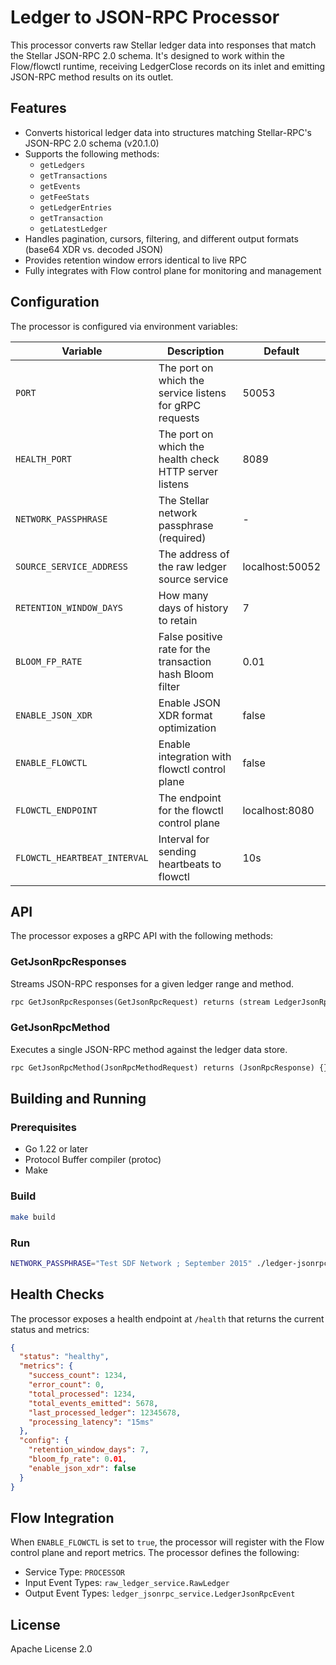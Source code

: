 # Ledger to JSON-RPC Processor

This processor converts raw Stellar ledger data into responses that match the Stellar JSON-RPC 2.0 schema. It's designed to work within the Flow/flowctl runtime, receiving LedgerClose records on its inlet and emitting JSON-RPC method results on its outlet.

## Features

- Converts historical ledger data into structures matching Stellar-RPC's JSON-RPC 2.0 schema (v20.1.0)
- Supports the following methods:
  - `getLedgers`
  - `getTransactions`
  - `getEvents`
  - `getFeeStats`
  - `getLedgerEntries`
  - `getTransaction`
  - `getLatestLedger`
- Handles pagination, cursors, filtering, and different output formats (base64 XDR vs. decoded JSON)
- Provides retention window errors identical to live RPC
- Fully integrates with Flow control plane for monitoring and management

## Configuration

The processor is configured via environment variables:

| Variable | Description | Default |
|----------|-------------|---------|
| `PORT` | The port on which the service listens for gRPC requests | 50053 |
| `HEALTH_PORT` | The port on which the health check HTTP server listens | 8089 |
| `NETWORK_PASSPHRASE` | The Stellar network passphrase (required) | - |
| `SOURCE_SERVICE_ADDRESS` | The address of the raw ledger source service | localhost:50052 |
| `RETENTION_WINDOW_DAYS` | How many days of history to retain | 7 |
| `BLOOM_FP_RATE` | False positive rate for the transaction hash Bloom filter | 0.01 |
| `ENABLE_JSON_XDR` | Enable JSON XDR format optimization | false |
| `ENABLE_FLOWCTL` | Enable integration with flowctl control plane | false |
| `FLOWCTL_ENDPOINT` | The endpoint for the flowctl control plane | localhost:8080 |
| `FLOWCTL_HEARTBEAT_INTERVAL` | Interval for sending heartbeats to flowctl | 10s |

## API

The processor exposes a gRPC API with the following methods:

### GetJsonRpcResponses

Streams JSON-RPC responses for a given ledger range and method.

```protobuf
rpc GetJsonRpcResponses(GetJsonRpcRequest) returns (stream LedgerJsonRpcEvent) {}
```

### GetJsonRpcMethod

Executes a single JSON-RPC method against the ledger data store.

```protobuf
rpc GetJsonRpcMethod(JsonRpcMethodRequest) returns (JsonRpcResponse) {}
```

## Building and Running

### Prerequisites

- Go 1.22 or later
- Protocol Buffer compiler (protoc)
- Make

### Build

```bash
make build
```

### Run

```bash
NETWORK_PASSPHRASE="Test SDF Network ; September 2015" ./ledger-jsonrpc-processor
```

## Health Checks

The processor exposes a health endpoint at `/health` that returns the current status and metrics:

```json
{
  "status": "healthy",
  "metrics": {
    "success_count": 1234,
    "error_count": 0,
    "total_processed": 1234,
    "total_events_emitted": 5678,
    "last_processed_ledger": 12345678,
    "processing_latency": "15ms"
  },
  "config": {
    "retention_window_days": 7,
    "bloom_fp_rate": 0.01,
    "enable_json_xdr": false
  }
}
```

## Flow Integration

When `ENABLE_FLOWCTL` is set to `true`, the processor will register with the Flow control plane and report metrics. The processor defines the following:

- Service Type: `PROCESSOR`
- Input Event Types: `raw_ledger_service.RawLedger`  
- Output Event Types: `ledger_jsonrpc_service.LedgerJsonRpcEvent`

## License

Apache License 2.0